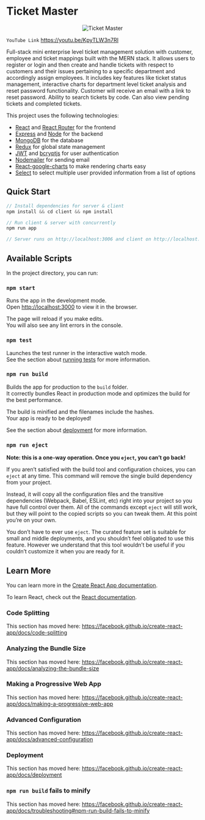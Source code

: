 # Ticket Master

<p align="center">
  <img src="Ticket_Master.gif" alt="Ticket Master">
</p>

`YouTube Link` https://youtu.be/KpyTLW3n7RI

Full-stack mini enterprise level ticket management solution with customer, employee and ticket mappings built with the MERN stack. It allows users to register or login and then create and handle tickets with respect to customers and their issues pertaining to a specific department and accordingly assign employees. It includes key features like ticket status management, interactive charts for department level ticket analysis and reset password functionality. Customer will receive an email with a link to reset password. Ability to search tickets by code. Can also view pending tickets and completed tickets.

This project uses the following technologies:

- [React](https://reactjs.org) and [React Router](https://reacttraining.com/react-router/) for the frontend
- [Express](http://expressjs.com/) and [Node](https://nodejs.org/en/) for the backend
- [MongoDB](https://www.mongodb.com/) for the database
- [Redux](https://redux.js.org/introduction/getting-started) for global state management
- [JWT](https://jwt.io/) and [bcryptjs](https://www.npmjs.com/package/bcryptjs) for user authentication
- [Nodemailer](https://nodemailer.com/about/) for sending email
- [React-google-charts](https://react-google-charts.com/) to make rendering charts easy
- [Select](https://material-ui.com/components/selects/) to select multiple user provided information from a list of options

## Quick Start

```javascript
// Install dependencies for server & client
npm install && cd client && npm install

// Run client & server with concurrently
npm run app

// Server runs on http://localhost:3006 and client on http://localhost:3000
```

## Available Scripts

In the project directory, you can run:

### `npm start`

Runs the app in the development mode.<br>
Open [http://localhost:3000](http://localhost:3000) to view it in the browser.

The page will reload if you make edits.<br>
You will also see any lint errors in the console.

### `npm test`

Launches the test runner in the interactive watch mode.<br>
See the section about [running tests](https://facebook.github.io/create-react-app/docs/running-tests) for more information.

### `npm run build`

Builds the app for production to the `build` folder.<br>
It correctly bundles React in production mode and optimizes the build for the best performance.

The build is minified and the filenames include the hashes.<br>
Your app is ready to be deployed!

See the section about [deployment](https://facebook.github.io/create-react-app/docs/deployment) for more information.

### `npm run eject`

**Note: this is a one-way operation. Once you `eject`, you can’t go back!**

If you aren’t satisfied with the build tool and configuration choices, you can `eject` at any time. This command will remove the single build dependency from your project.

Instead, it will copy all the configuration files and the transitive dependencies (Webpack, Babel, ESLint, etc) right into your project so you have full control over them. All of the commands except `eject` will still work, but they will point to the copied scripts so you can tweak them. At this point you’re on your own.

You don’t have to ever use `eject`. The curated feature set is suitable for small and middle deployments, and you shouldn’t feel obligated to use this feature. However we understand that this tool wouldn’t be useful if you couldn’t customize it when you are ready for it.

## Learn More

You can learn more in the [Create React App documentation](https://facebook.github.io/create-react-app/docs/getting-started).

To learn React, check out the [React documentation](https://reactjs.org/).

### Code Splitting

This section has moved here: https://facebook.github.io/create-react-app/docs/code-splitting

### Analyzing the Bundle Size

This section has moved here: https://facebook.github.io/create-react-app/docs/analyzing-the-bundle-size

### Making a Progressive Web App

This section has moved here: https://facebook.github.io/create-react-app/docs/making-a-progressive-web-app

### Advanced Configuration

This section has moved here: https://facebook.github.io/create-react-app/docs/advanced-configuration

### Deployment

This section has moved here: https://facebook.github.io/create-react-app/docs/deployment

### `npm run build` fails to minify

This section has moved here: https://facebook.github.io/create-react-app/docs/troubleshooting#npm-run-build-fails-to-minify

